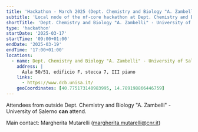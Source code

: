 ```yaml
---
title: 'Hackathon - March 2025 (Dept. Chemistry and Biology "A. Zambelli" - University of Salerno)'
subtitle: 'Local node of the nf-core hackathon at Dept. Chemistry and Biology "A. Zambelli" - University of Salerno, Italy'
shortTitle: 'Dept. Chemistry and Biology "A. Zambelli" - University of Salerno'
type: 'hackathon'
startDate: '2025-03-17'
startTime: '09:00+01:00'
endDate: '2025-03-19'
endTime: '17:00+01:00'
locations:
  - name: Dept. Chemistry and Biology "A. Zambelli" - University of Salerno
    address: |
      Aula 50/51, edificio F, stecca 7, III piano
    links:
      - https://www.dcb.unisa.it/
    geoCoordinates: [40.775173140983995, 14.789198866446759]
---
```


Attendees from outside Dept. Chemistry and Biology "A. Zambelli" - University of Salerno **can** attend.

Main contact: Margherita Mutarelli ([margherita.mutarelli@cnr.it](mailto:margherita.mutarelli@cnr.it))
